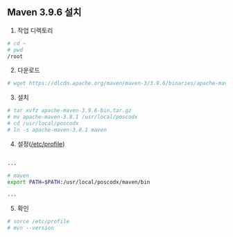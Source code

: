 ## Maven 3.9.6 설치

1. 작업 디렉토리
```sh
# cd ~
# pwd
/root
```

2. 다운로드
```sh
# wget https://dlcdn.apache.org/maven/maven-3/3.9.6/binaries/apache-maven-3.9.6-bin.tar.gz
```
   
3. 설치
```sh
# tar xvfz apache-maven-3.9.6-bin.tar.gz
# mv apache-maven-3.8.1 /usr/local/poscodx
# cd /usr/local/poscodx
# ln -s apache-maven-3.8.1 maven
```
   
4. 설정([/etc/profile](https://github.com/bitacademy-poscodx/rocky-practices/blob/main/lx/etc/profile))
```sh

...

# maven
export PATH=$PATH:/usr/local/poscodx/maven/bin

...

```

5. 확인
```sh
# sorce /etc/profile
# mvn --version

```


